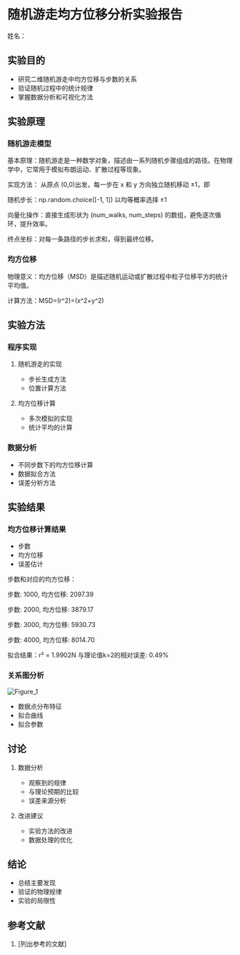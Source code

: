 # 随机游走均方位移分析实验报告

姓名：

## 实验目的
- 研究二维随机游走中均方位移与步数的关系
- 验证随机过程中的统计规律
- 掌握数据分析和可视化方法

## 实验原理
### 随机游走模型
基本原理：随机游走是一种数学对象，描述由一系列随机步骤组成的路径。在物理学中，它常用于模拟布朗运动、扩散过程等现象。

实现方法：
从原点 (0,0)出发，每一步在 x 和 y 方向独立随机移动 ±1，即

随机步长：np.random.choice([-1, 1]) 以均等概率选择 ±1

向量化操作：直接生成形状为 (num_walks, num_steps) 的数组，避免逐次循环，提升效率。

终点坐标：对每一条路径的步长求和，得到最终位移。
### 均方位移
物理意义：均方位移（MSD）是描述随机运动或扩散过程中粒子位移平方的统计平均值。

计算方法：MSD=(r^2)=(x^2+y^2)
## 实验方法
### 程序实现
1. 随机游走的实现
   - 步长生成方法
   - 位置计算方法
   
2. 均方位移计算
   - 多次模拟的实现
   - 统计平均的计算

### 数据分析
- 不同步数下的均方位移计算
- 数据拟合方法
- 误差分析方法

## 实验结果
### 均方位移计算结果

- 步数
- 均方位移
- 误差估计

步数和对应的均方位移：

步数:  1000, 均方位移: 2097.39

步数:  2000, 均方位移: 3879.17

步数:  3000, 均方位移: 5930.73

步数:  4000, 均方位移: 8014.70

拟合结果：r² = 1.9902N
与理论值k=2的相对误差: 0.49%
### 关系图分析
![Figure_1](https://github.com/user-attachments/assets/95f7adca-c99d-4315-adb6-420980aad973)
- 数据点分布特征
- 拟合曲线
- 拟合参数

## 讨论
1. 数据分析
   - 观察到的规律
   - 与理论预期的比较
   - 误差来源分析

2. 改进建议
   - 实验方法的改进
   - 数据处理的优化

## 结论
- 总结主要发现
- 验证的物理规律
- 实验的局限性

## 参考文献
1. [列出参考的文献]
